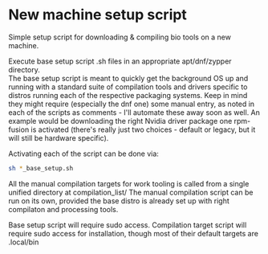 # New machine setup script

Simple setup script for downloading &amp; compiling bio tools on a new machine.

Execute base setup script .sh files in an appropriate apt/dnf/zypper directory.  
The base setup script is meant to quickly get the background OS up and running with a standard suite of compilation tools and drivers specific to distros running each of the respective packaging systems.
Keep in mind they might require (especially the dnf one) some manual entry, as noted in each of the scripts as comments - I'll automate these away soon as well.
An example would be downloading the right Nvidia driver package one rpm-fusion is activated (there's really just two choices - default or legacy, but it will still be hardware specific).

Activating each of the script can be done via:

```bash
sh *_base_setup.sh
```
All the manual compilation targets for work tooling is called from a single unified directory at compilation_list/
The manual compilation script can be run on its own, provided the base distro is already set up with right compilaton and processing tools.

Base setup script will require sudo access. Compilation target script will require sudo access for installation, though most of their default targets are .local/bin 


